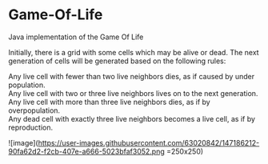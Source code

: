 # Game-Of-Life
Java implementation of the Game Of Life

Initially, there is a grid with some cells which may be alive or dead. The next generation of cells will be generated based on the following rules: 
 
Any live cell with fewer than two live neighbors dies, as if caused by under population.  
Any live cell with two or three live neighbors lives on to the next generation.  
Any live cell with more than three live neighbors dies, as if by overpopulation.   
Any dead cell with exactly three live neighbors becomes a live cell, as if by reproduction.  

![image](https://user-images.githubusercontent.com/63020842/147186212-90fa62d2-f2cb-407e-a666-5023bfaf3052.png =250x250)

